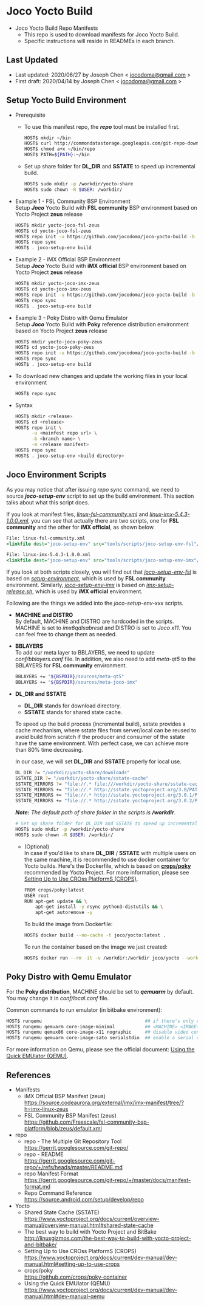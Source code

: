 # Joco Yocto Build
* Joco Yocto Build Repo Manifests
  * This repo is used to download manifests for Joco Yocto Build.
  * Specific instructions will reside in READMEs in each branch.

## Last Updated
* Last updated: 2020/06/27 by Joseph Chen < <jocodoma@gmail.com> >
* First draft: 2020/04/14 by Joseph Chen < <jocodoma@gmail.com> >

## Setup Yocto Build Environment
* Prerequisite 
  * To use this manifest repo, the ***repo*** tool must be installed first.
    ```sh
    HOST$ mkdir ~/bin
    HOST$ curl http://commondatastorage.googleapis.com/git-repo-downloads/repo  > ~/bin/repo
    HOST$ chmod a+x ~/bin/repo
    HOST$ PATH=${PATH}:~/bin
    ```

  * Set up share folder for **DL_DIR** and **SSTATE** to speed up incremental build.
    ```sh
    HOST$ sudo mkdir -p /workdir/yocto-share
    HOST$ sudo chown -R $USER: /workdir/
    ```

* Example 1 - FSL Community BSP Environment  
  Setup ***Joco*** Yocto Build with **FSL community** BSP environment based on Yocto Project **zeus** release
  ```sh
  HOST$ mkdir yocto-joco-fsl-zeus
  HOST$ cd yocto-joco-fsl-zeus
  HOST$ repo init -u https://github.com/jocodoma/joco-yocto-build -b zeus -m linux-fsl-community.xml
  HOST$ repo sync
  HOST$ . joco-setup-env build
  ```

* Example 2 - iMX Official BSP Environment  
  Setup ***Joco*** Yocto Build with **iMX official** BSP environment based on Yocto Project **zeus** release
  ```sh
  HOST$ mkdir yocto-joco-imx-zeus
  HOST$ cd yocto-joco-imx-zeus
  HOST$ repo init -u https://github.com/jocodoma/joco-yocto-build -b zeus -m linux-imx-5.4.3-1.0.0.xml
  HOST$ repo sync
  HOST$ . joco-setup-env build
  ```

* Example 3 - Poky Distro with Qemu Emulator  
  Setup ***Joco*** Yocto Build with **Poky** reference distribution environment based on Yocto Project **zeus** release
  ```sh
  HOST$ mkdir yocto-joco-poky-zeus
  HOST$ cd yocto-joco-poky-zeus
  HOST$ repo init -u https://github.com/jocodoma/joco-yocto-build -b zeus -m linux-poky-3.0.2.xml
  HOST$ repo sync
  HOST$ . joco-setup-env build
  ```

* To download new changes and update the working files in your local environment
  ```sh
  HOST$ repo sync
  ```

* Syntax
  ```sh
  HOST$ mkdir <release>
  HOST$ cd <release>
  HOST$ repo init \
        -u <mainfest repo url> \
        -b <branch name> \
        -m <release manifest>
  HOST$ repo sync
  HOST$ . joco-setup-env <build directory>
  ```

## Joco Environment Scripts
As you may notice that after issuing *repo sync* command, we need to source ***joco-setup-env*** script to set up the build environment. This section talks about what this script does.

If you look at manifest files, *[linux-fsl-community.xml](linux-fsl-community.xml)* and *[linux-imx-5.4.3-1.0.0.xml](linux-imx-5.4.3-1.0.0.xml)*, you can see that actually there are two scripts, one for **FSL community** and the other for **iMX official**, as shown below.

```xml
File: linux-fsl-community.xml
<linkfile dest="joco-setup-env" src="tools/scripts/joco-setup-env-fsl"/>

File: linux-imx-5.4.3-1.0.0.xml
<linkfile dest="joco-setup-env" src="tools/scripts/joco-setup-env-imx"/>
```

If you look at both scripts closely, you will find out that *[joco-setup-env-fsl](tools/scripts/joco-setup-env-fsl)* is based on *[setup-environment](https://github.com/Freescale/fsl-community-bsp-base/blob/master/setup-environment)*, which is used by **FSL community** environment. Similarly, *[joco-setup-env-imx](tools/scripts/joco-setup-env-imx)* is based on *[imx-setup-release.sh](https://source.codeaurora.org/external/imx/meta-imx/tree/tools/imx-setup-release.sh)*, which is used by **iMX official** environment.

Following are the things we added into the *joco-setup-env-xxx* scripts.

* **MACHINE and DISTRO**  
  By default, MACHINE and DISTRO are hardcoded in the scripts. MACHINE is set to *imx6qdlsabresd* and DISTRO is set to *Joco x11*. You can feel free to change them as needed.

* **BBLAYERS**  
  To add our meta layer to BBLAYERS, we need to update *conf/bblayers.conf* file. In addition, we also need to add *meta-qt5* to the BBLAYERS for **FSL community** environment.

  ```sh
  BBLAYERS += "${BSPDIR}/sources/meta-qt5"
  BBLAYERS += "${BSPDIR}/sources/meta-joco-imx"
  ```

* **DL_DIR and SSTATE**  
  * **DL_DIR** stands for download directory.
  * **SSTATE** stands for shared state cache.

  To speed up the build process (incremental build), sstate provides a cache mechanism, where sstate files from server/local can be reused to avoid build from scratch if the producer and consumer of the sstate have the same environment. With perfect case, we can achieve more than 80% time decreasing. 

  In our case, we will set **DL_DIR** and **SSTATE** properly for local use.

  ```sh
  DL_DIR ?= "/workdir/yocto-share/downloads"
  SSTATE_DIR ?= "/workdir/yocto-share/sstate-cache"
  SSTATE_MIRRORS ?= "file://.* file:///workdir/yocto-share/sstate-cache/PATH"
  SSTATE_MIRRORS += "file://.* http://sstate.yoctoproject.org/3.0/PATH;downloadfilename=PATH \n"
  SSTATE_MIRRORS += "file://.* http://sstate.yoctoproject.org/3.0.1/PATH;downloadfilename=PATH \n"
  SSTATE_MIRRORS += "file://.* http://sstate.yoctoproject.org/3.0.2/PATH;downloadfilename=PATH \n"
  ```

  ***Note:*** *The default path of share folder in the scripts is* ***/workdir***.
  ```sh
  # Set up share folder for DL_DIR and SSTATE to speed up incremental build
  HOST$ sudo mkdir -p /workdir/yocto-share
  HOST$ sudo chown -R $USER: /workdir/
  ```

  * (Optional)  
  In case if you'd like to share **DL_DIR** / **SSTATE** with multiple users on the same machine, it is recommended to use docker container for Yocto builds. Here's the Dockerfile, which is based on **[crops/poky](https://github.com/crops/poky-container)** recommended by Yocto Project. For more information, please see [Setting Up to Use CROss PlatformS (CROPS)](https://www.yoctoproject.org/docs/current/dev-manual/dev-manual.html#setting-up-to-use-crops).
    ```sh
    FROM crops/poky:latest
    USER root
    RUN apt-get update && \
        apt-get install -y rsync python3-distutils && \
        apt-get autoremove -y
    ```
    To build the image from Dockerfile:
    ```sh
    HOST$ docker build --no-cache -t joco/yocto:latest .
    ```
    To run the container based on the image we just created:
    ```sh
    HOST$ docker run --rm -it -v /workdir:/workdir joco/yocto --workdir=/workdir
    ```

## Poky Distro with Qemu Emulator
For the **Poky distribution**, MACHINE should be set to ***qemuarm*** by default. You may change it in *conf/local.conf* file.

Common commands to run emulator (in bitbake environment):
```sh
HOST$ runqemu                                      ## if there's only one architecture and one image
HOST$ runqemu qemuarm core-image-minimal           ## <MACHINE> <IMAGE>
HOST$ runqemu qemux86 core-image-x11 nographic     ## disable video console
HOST$ runqemu qemuarm core-image-sato serialstdio  ## enable a serial console regardless of graphics mode
```

For more information on Qemu, please see the official document: [Using the Quick EMUlator (QEMU)](https://www.yoctoproject.org/docs/current/dev-manual/dev-manual.html#dev-manual-qemu).

## References
  * Manifests
    * iMX Official BSP Manifest (zeus)  
      https://source.codeaurora.org/external/imx/imx-manifest/tree/?h=imx-linux-zeus
    * FSL Community BSP Manifest (zeus)  
      https://github.com/Freescale/fsl-community-bsp-platform/blob/zeus/default.xml
  * repo
    * repo - The Multiple Git Repository Tool  
      https://gerrit.googlesource.com/git-repo/
    * repo - README  
      https://gerrit.googlesource.com/git-repo/+/refs/heads/master/README.md
    * repo Manifest Format  
      https://gerrit.googlesource.com/git-repo/+/master/docs/manifest-format.md
    * Repo Command Reference  
      https://source.android.com/setup/develop/repo
  * Yocto
    * Shared State Cache (SSTATE)  
      https://www.yoctoproject.org/docs/current/overview-manual/overview-manual.html#shared-state-cache
    * The best way to build with Yocto Project and BitBake  
      http://linuxgizmos.com/the-best-way-to-build-with-yocto-project-and-bitbake/
    * Setting Up to Use CROss PlatformS (CROPS)  
      https://www.yoctoproject.org/docs/current/dev-manual/dev-manual.html#setting-up-to-use-crops
    * crops/poky  
      https://github.com/crops/poky-container
    * Using the Quick EMUlator (QEMU)  
      https://www.yoctoproject.org/docs/current/dev-manual/dev-manual.html#dev-manual-qemu
